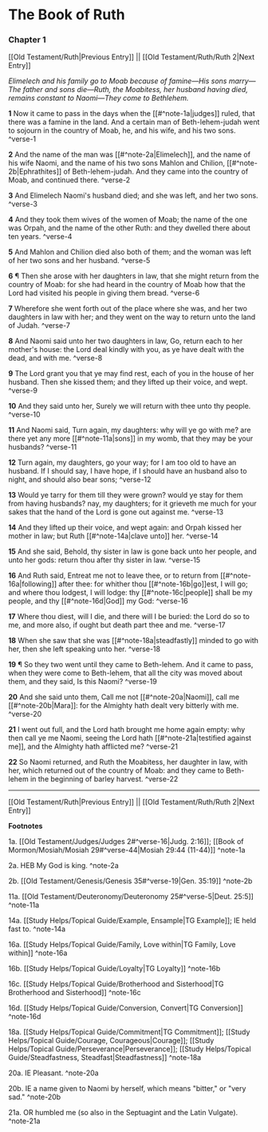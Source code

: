 # The Book of Ruth

### Chapter 1

[[Old Testament/Ruth|Previous Entry]]  ||  [[Old Testament/Ruth/Ruth 2|Next Entry]]

*Elimelech and his family go to Moab because of famine—His sons marry—The father and sons die—Ruth, the Moabitess, her husband having died, remains constant to Naomi—They come to Bethlehem.*

**1**  Now it came to pass in the days when the [[#^note-1a|judges]] ruled, that there was a famine in the land. And a certain man of Beth-lehem-judah went to sojourn in the country of Moab, he, and his wife, and his two sons. ^verse-1

**2**  And the name of the man was [[#^note-2a|Elimelech]], and the name of his wife Naomi, and the name of his two sons Mahlon and Chilion, [[#^note-2b|Ephrathites]] of Beth-lehem-judah. And they came into the country of Moab, and continued there. ^verse-2

**3**  And Elimelech Naomi's husband died; and she was left, and her two sons. ^verse-3

**4**  And they took them wives of the women of Moab; the name of the one was Orpah, and the name of the other Ruth: and they dwelled there about ten years. ^verse-4

**5**  And Mahlon and Chilion died also both of them; and the woman was left of her two sons and her husband. ^verse-5

**6**  ¶ Then she arose with her daughters in law, that she might return from the country of Moab: for she had heard in the country of Moab how that the Lord had visited his people in giving them bread. ^verse-6

**7**  Wherefore she went forth out of the place where she was, and her two daughters in law with her; and they went on the way to return unto the land of Judah. ^verse-7

**8**  And Naomi said unto her two daughters in law, Go, return each to her mother's house: the Lord deal kindly with you, as ye have dealt with the dead, and with me. ^verse-8

**9**  The Lord grant you that ye may find rest, each of you in the house of her husband. Then she kissed them; and they lifted up their voice, and wept. ^verse-9

**10**  And they said unto her, Surely we will return with thee unto thy people. ^verse-10

**11**  And Naomi said, Turn again, my daughters: why will ye go with me? are there yet any more [[#^note-11a|sons]] in my womb, that they may be your husbands? ^verse-11

**12**  Turn again, my daughters, go your way; for I am too old to have an husband. If I should say, I have hope, if I should have an husband also to night, and should also bear sons; ^verse-12

**13**  Would ye tarry for them till they were grown? would ye stay for them from having husbands? nay, my daughters; for it grieveth me much for your sakes that the hand of the Lord is gone out against me. ^verse-13

**14**  And they lifted up their voice, and wept again: and Orpah kissed her mother in law; but Ruth [[#^note-14a|clave unto]] her. ^verse-14

**15**  And she said, Behold, thy sister in law is gone back unto her people, and unto her gods: return thou after thy sister in law. ^verse-15

**16**  And Ruth said, Entreat me not to leave thee, or to return from [[#^note-16a|following]] after thee: for whither thou [[#^note-16b|go]]est, I will go; and where thou lodgest, I will lodge: thy [[#^note-16c|people]] shall be my people, and thy [[#^note-16d|God]] my God: ^verse-16

**17**  Where thou diest, will I die, and there will I be buried: the Lord do so to me, and more also, if ought but death part thee and me. ^verse-17

**18**  When she saw that she was [[#^note-18a|steadfastly]] minded to go with her, then she left speaking unto her. ^verse-18

**19**  ¶ So they two went until they came to Beth-lehem. And it came to pass, when they were come to Beth-lehem, that all the city was moved about them, and they said, Is this Naomi? ^verse-19

**20**  And she said unto them, Call me not [[#^note-20a|Naomi]], call me [[#^note-20b|Mara]]: for the Almighty hath dealt very bitterly with me. ^verse-20

**21**  I went out full, and the Lord hath brought me home again empty: why then call ye me Naomi, seeing the Lord hath [[#^note-21a|testified against me]], and the Almighty hath afflicted me? ^verse-21

**22**  So Naomi returned, and Ruth the Moabitess, her daughter in law, with her, which returned out of the country of Moab: and they came to Beth-lehem in the beginning of barley harvest. ^verse-22


---
[[Old Testament/Ruth|Previous Entry]]  ||  [[Old Testament/Ruth/Ruth 2|Next Entry]]


**Footnotes**


1a. [[Old Testament/Judges/Judges 2#^verse-16|Judg. 2:16]]; [[Book of Mormon/Mosiah/Mosiah 29#^verse-44|Mosiah 29:44 (11-44)]] ^note-1a

2a. HEB My God is king. ^note-2a

2b. [[Old Testament/Genesis/Genesis 35#^verse-19|Gen. 35:19]] ^note-2b

11a. [[Old Testament/Deuteronomy/Deuteronomy 25#^verse-5|Deut. 25:5]] ^note-11a

14a. [[Study Helps/Topical Guide/Example, Ensample|TG Example]]; IE held fast to.  ^note-14a

16a. [[Study Helps/Topical Guide/Family, Love within|TG Family, Love within]] ^note-16a

16b. [[Study Helps/Topical Guide/Loyalty|TG Loyalty]] ^note-16b

16c. [[Study Helps/Topical Guide/Brotherhood and Sisterhood|TG Brotherhood and Sisterhood]] ^note-16c

16d. [[Study Helps/Topical Guide/Conversion, Convert|TG Conversion]] ^note-16d

18a. [[Study Helps/Topical Guide/Commitment|TG Commitment]]; [[Study Helps/Topical Guide/Courage, Courageous|Courage]]; [[Study Helps/Topical Guide/Perseverance|Perseverance]]; [[Study Helps/Topical Guide/Steadfastness, Steadfast|Steadfastness]] ^note-18a

20a. IE Pleasant. ^note-20a

20b. IE a name given to Naomi by herself, which means "bitter," or "very sad." ^note-20b

21a. OR humbled me (so also in the Septuagint and the Latin Vulgate). ^note-21a